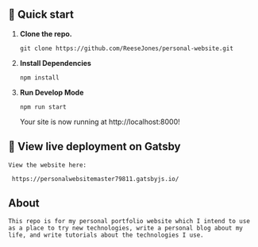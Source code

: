 ## 🚀 Quick start

1.  **Clone the repo.**
 
    ```
    git clone https://github.com/ReeseJones/personal-website.git
    ```

2.  **Install Dependencies**

    ```shell
    npm install
    ```

3.  **Run Develop Mode**

    ```shell
    npm run start
    ```

    Your site is now running at http://localhost:8000!


## 🚀 View live deployment on Gatsby
    View the website here:

   ```shell
    https://personalwebsitemaster79811.gatsbyjs.io/
   ```

## About
    This repo is for my personal portfolio website which I intend to use as a place to try new technologies, write a personal blog about my life, and write tutorials about the technologies I use.
